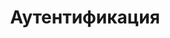 ---
title: Аутентификация
position_number: 2
parameters:
  - name:
    content:
content_markdown: |-
  Вам необходимо пройти аутентификацию для всех запросов API. 
  Для получения API ключа напишите на почту <a href="mailto:partners@jobned.com">partners@jobned.com</a>.

  Добавьте ключ API ко всем запросам в качестве HTTP заголовка:
  Authorization: Bearer API ключ

  Ничего не будет работать, если вы не укажете этот ключ API.
  {: .error}
left_code_blocks:
  - code_block:
    title:
    language:
right_code_blocks:
  - code_block: |-
      $ch = curl_init('https://api.jobned.com/v1/sites/');
      $token = 'as214SY@Jlsa<Safak';
      curl_setopt($ch, CURLOPT_RETURNTRANSFER, 1);
      curl_setopt($ch, CURLOPT_FOLLOWLOCATION, 1);
      curl_setopt($ch, CURLOPT_CUSTOMREQUEST, "GET"); 
      curl_setopt($ch, CURLOPT_HEADER, true);
      curl_setopt($ch, CURLOPT_SSL_VERIFYPEER, false);
      curl_setopt($ch,CURLOPT_SSL_VERIFYHOST, false);
      $authorization = 'Authorization: Bearer ' . $token;
      curl_setopt($ch, CURLOPT_HTTPHEADER, $authorization);
      $responce = curl_exec($ch);
      curl_close($ch);
      var_dump(json_decode($responce, true));
    title: Curl
    language: php
---